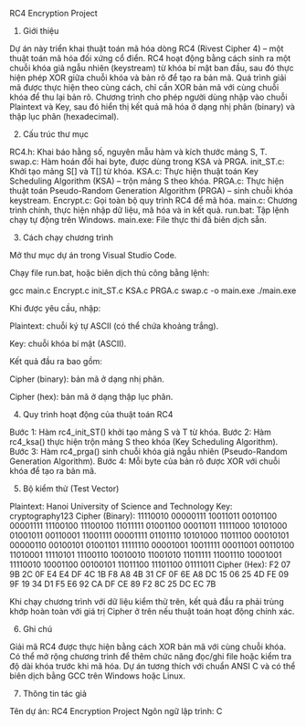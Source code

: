 RC4 Encryption Project
1. Giới thiệu

Dự án này triển khai thuật toán mã hóa dòng RC4 (Rivest Cipher 4) – một thuật toán mã hóa đối xứng cổ điển. RC4 hoạt động bằng cách sinh ra một chuỗi khóa giả ngẫu nhiên (keystream) từ khóa bí mật ban đầu, sau đó thực hiện phép XOR giữa chuỗi khóa và bản rõ để tạo ra bản mã. Quá trình giải mã được thực hiện theo cùng cách, chỉ cần XOR bản mã với cùng chuỗi khóa để thu lại bản rõ.
Chương trình cho phép người dùng nhập vào chuỗi Plaintext và Key, sau đó hiển thị kết quả mã hóa ở dạng nhị phân (binary) và thập lục phân (hexadecimal).

2. Cấu trúc thư mục

RC4.h: Khai báo hằng số, nguyên mẫu hàm và kích thước mảng S, T.
swap.c: Hàm hoán đổi hai byte, được dùng trong KSA và PRGA.
init_ST.c: Khởi tạo mảng S[] và T[] từ khóa.
KSA.c: Thực hiện thuật toán Key Scheduling Algorithm (KSA) – trộn mảng S theo khóa.
PRGA.c: Thực hiện thuật toán Pseudo-Random Generation Algorithm (PRGA) – sinh chuỗi khóa keystream.
Encrypt.c: Gọi toàn bộ quy trình RC4 để mã hóa.
main.c: Chương trình chính, thực hiện nhập dữ liệu, mã hóa và in kết quả.
run.bat: Tập lệnh chạy tự động trên Windows.
main.exe: File thực thi đã biên dịch sẵn.

3. Cách chạy chương trình

Mở thư mục dự án trong Visual Studio Code.

Chạy file run.bat, hoặc biên dịch thủ công bằng lệnh:

gcc main.c Encrypt.c init_ST.c KSA.c PRGA.c swap.c -o main.exe
./main.exe


Khi được yêu cầu, nhập:

Plaintext: chuỗi ký tự ASCII (có thể chứa khoảng trắng).

Key: chuỗi khóa bí mật (ASCII).

Kết quả đầu ra bao gồm:

Cipher (binary): bản mã ở dạng nhị phân.

Cipher (hex): bản mã ở dạng thập lục phân.

4. Quy trình hoạt động của thuật toán RC4

Bước 1: Hàm rc4_init_ST() khởi tạo mảng S và T từ khóa.
Bước 2: Hàm rc4_ksa() thực hiện trộn mảng S theo khóa (Key Scheduling Algorithm).
Bước 3: Hàm rc4_prga() sinh chuỗi khóa giả ngẫu nhiên (Pseudo-Random Generation Algorithm).
Bước 4: Mỗi byte của bản rõ được XOR với chuỗi khóa để tạo ra bản mã.

5. Bộ kiểm thử (Test Vector)

Plaintext: Hanoi University of Science and Technology
Key: cryptography123
Cipher (Binary):
11110010 00000111 10011011 00101100 00001111 11100100 11100100 11011111 01001100 00011011 11111000 10101000 01001011 00110001 11001111 00001111 01101110 10101000 11011100 00010101 00000110 00100101 01001101 11111110 00001001 10011111 00011001 00110100 11010001 11110101 11100110 10010010 11001010 11011111 11001110 10001001 11110010 10001100 00100101 11011100 11101100 01111011
Cipher (Hex):
F2 07 9B 2C 0F E4 E4 DF 4C 1B F8 A8 4B 31 CF 0F 6E A8 DC 15 06 25 4D FE 09 9F 19 34 D1 F5 E6 92 CA DF CE 89 F2 8C 25 DC EC 7B

Khi chạy chương trình với dữ liệu kiểm thử trên, kết quả đầu ra phải trùng khớp hoàn toàn với giá trị Cipher ở trên nếu thuật toán hoạt động chính xác.

6. Ghi chú

Giải mã RC4 được thực hiện bằng cách XOR bản mã với cùng chuỗi khóa.
Có thể mở rộng chương trình để thêm chức năng đọc/ghi file hoặc kiểm tra độ dài khóa trước khi mã hóa.
Dự án tương thích với chuẩn ANSI C và có thể biên dịch bằng GCC trên Windows hoặc Linux.

7. Thông tin tác giả

Tên dự án: RC4 Encryption Project
Ngôn ngữ lập trình: C